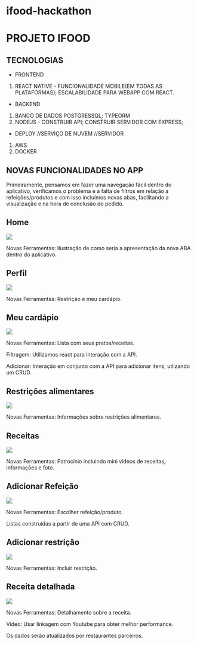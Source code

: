 # ifood-hackathon

# PROJETO IFOOD

## TECNOLOGIAS
- FRONTEND
1) REACT NATIVE - FUNCIONALIDADE MOBILE(EM TODAS AS PLATAFORMAS); ESCALABILIDADE PARA WEBAPP COM REACT.

- BACKEND
1) BANCO DE DADOS POSTGRESSQL; TYPEORM
2) NODEJS - CONSTRUIR API; CONSTRUIR SERVIDOR COM EXPRESS;

- DEPLOY //SERVIÇO DE NUVEM //SERVIDOR
1) AWS
2) DOCKER 

## NOVAS FUNCIONALIDADES NO APP

Primeiramente, pensamos em fazer uma navegação fácil dentro do aplicativo, verificamos o problema e a falta de filtros em relação a refeições/produtos e com isso incluímos novas abas, facilitando a visualização e na hora de conclusão do pedido.

## Home 
<img src="/home.png"> <p>Novas Ferramentas: Ilustração de como seria a apresentação da nova ABA dentro do aplicativo.</p>

## Perfil
<img src="/perfil.png"> <p>Novas Ferramentas: Restrição e meu cardápio.</p>

## Meu cardápio
<img src="/cardapio.png"> <p>Novas Ferramentas: Lista com seus pratos/receitas.</p> 
<p>Filtragem: Utilizamos react para interação com a API.</p>
<p>Adicionar: Interação em conjunto com a API para adicionar itens, utlizando um CRUD.</p>

## Restrições alimentares
<img src="/restricao.png"> <p>Novas Ferramentas: Informações sobre restrições alimentares.</p>

## Receitas
<img src="/patrocinio.png"> <p>Novas Ferramentas: Patrocínio incluindo mini vídeos de receitas, informações e foto.</p>

## Adicionar Refeição
<img src="/addrefeicao.png"> <p>Novas Ferramentas: Escolher refeição/produto.</p>
<p>Listas construídas a partir de uma API com CRUD.</p>

## Adicionar restrição
<img src="addrestricao.png"> <p>Novas Ferramentas: Incluir restrição.</p>

## Receita detalhada
<img src= "/receita.png"> <p>Novas Ferramentas: Detalhamento sobre a receita.</p>
<p>Vídeo: Usar linkagem com Youtube para obter melhor performance.</p>
<p>Os dados serão atualizados por restaurantes parceiros.</p>
